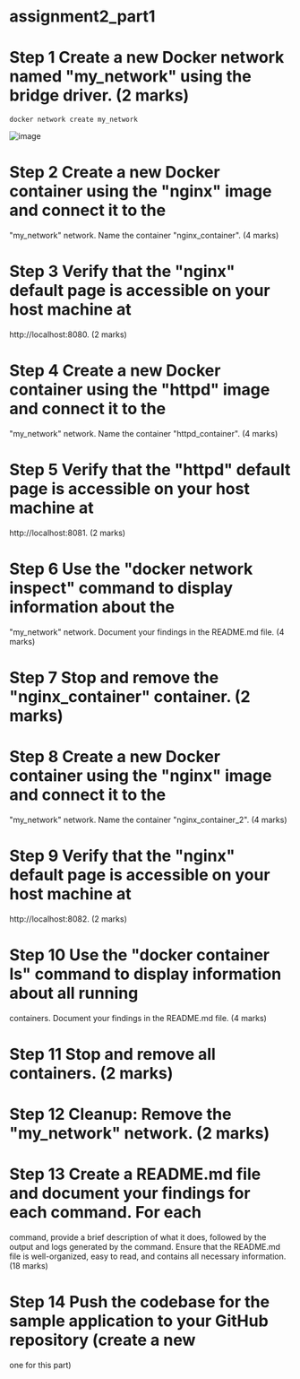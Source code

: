 # assignment2_part1

# Step 1 Create a new Docker network named "my_network" using the bridge driver. (2 marks)
```
docker network create my_network
```
![image](https://github.com/mwaqaskh/assignment2_part1/assets/39801941/13affeae-9290-4b11-aa19-bf256da95c62)

# Step 2 Create a new Docker container using the "nginx" image and connect it to the
"my_network" network. Name the container "nginx_container". (4 marks)
# Step 3 Verify that the "nginx" default page is accessible on your host machine at
http://localhost:8080. (2 marks)
# Step 4 Create a new Docker container using the "httpd" image and connect it to the
"my_network" network. Name the container "httpd_container". (4 marks)
# Step 5 Verify that the "httpd" default page is accessible on your host machine at
http://localhost:8081. (2 marks)
# Step 6 Use the "docker network inspect" command to display information about the
"my_network" network. Document your findings in the README.md file. (4 marks)
# Step 7 Stop and remove the "nginx_container" container. (2 marks)
# Step 8 Create a new Docker container using the "nginx" image and connect it to the
"my_network" network. Name the container "nginx_container_2". (4 marks)
# Step 9 Verify that the "nginx" default page is accessible on your host machine at
http://localhost:8082. (2 marks)
# Step 10 Use the "docker container ls" command to display information about all running
containers. Document your findings in the README.md file. (4 marks)
# Step 11 Stop and remove all containers. (2 marks)
# Step 12 Cleanup: Remove the "my_network" network. (2 marks)
# Step 13 Create a README.md file and document your findings for each command. For each
command, provide a brief description of what it does, followed by the output and logs
generated by the command. Ensure that the README.md file is well-organized, easy to
read, and contains all necessary information. (18 marks)
# Step 14 Push the codebase for the sample application to your GitHub repository (create a new
one for this part)

